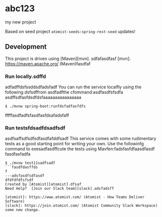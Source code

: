# abc123
my new project

Based on seed project `atomist-seeds:spring-rest-seed`
updates!
## Development

This project is driven using [Maven][mvn].
sdfafasdfasf
[mvn]: https://maven.apache.org/ (Maven)fasdfaf

### Run locally.sdffd
adfadffdsfssddsdfadsfadf
You can run the service localfly using the following dsfsdffrom asdfadfthe cfommand:asdfasdfsfsdfa
asdffsdfasfdsdfdsfaaaaaaaaaaaaaaaa
```ffsdfasdfasdfd
$ ./mvnw spring-boot:runfdsfadfasfdfs
```
fffffasdfadfsfasdfasfdsafadsfaff
### Run testsfdsadfdsadfsdf
asdfsaffsdfsdfsdfasdfafddfsadf
This service comes with some rudimentary tests as a good starting
point for writing your own.  Use the followinfg command to exesadfasdffcute the
tests using Mavfen:fadsfasfdfaasdfasdf
fasdfasfadfa
```fasdfasdf
$ ./mvnw test11sadfsadf
```fasdfdasffds
f
---adsfasdfsdfasdf
dfdfdfdfsfsdf
Created by [Atomist][atomist].dfsaf
Need Help?  [Join our Slack team][slack].adsfadsff

[atomist]: https://www.atomist.com/ (Atomist - How Teams Deliver Software)
[slack]: https://join.atomist.com/ (Atomist Community Slack Workspace)
some new change.
